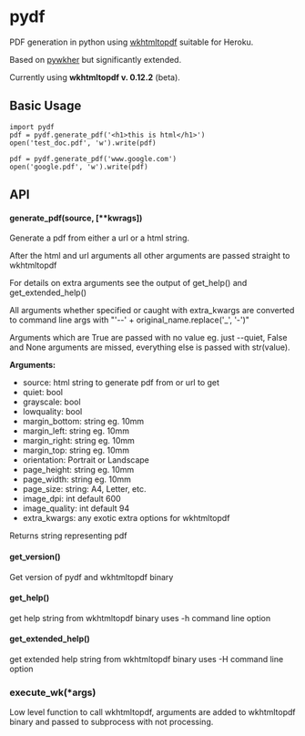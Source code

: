 pydf
====

PDF generation in python using [wkhtmltopdf](http://wkhtmltopdf.org/) suitable for Heroku.

Based on [pywkher](https://github.com/jwmayfield/pywkher) but significantly extended.

Currently using **wkhtmltopdf v. 0.12.2** (beta).

## Basic Usage

    import pydf
    pdf = pydf.generate_pdf('<h1>this is html</h1>')
    open('test_doc.pdf', 'w').write(pdf)

    pdf = pydf.generate_pdf('www.google.com')
    open('google.pdf', 'w').write(pdf)

## API

#### generate_pdf(source, [**kwrags])

Generate a pdf from either a url or a html string.

After the html and url arguments all other arguments are
passed straight to wkhtmltopdf

For details on extra arguments see the output of get_help()
and get_extended_help()

All arguments whether specified or caught with extra_kwargs are converted
to command line args with "'--' + original_name.replace('_', '-')"

Arguments which are True are passed with no value eg. just --quiet, False
and None arguments are missed, everything else is passed with str(value).

**Arguments:**

* source: html string to generate pdf from or url to get
* quiet: bool
* grayscale: bool
* lowquality: bool
* margin_bottom: string eg. 10mm
* margin_left: string eg. 10mm
* margin_right: string eg. 10mm
* margin_top: string eg. 10mm
* orientation: Portrait or Landscape
* page_height: string eg. 10mm
* page_width: string eg. 10mm
* page_size: string: A4, Letter, etc.
* image_dpi: int default 600
* image_quality: int default 94
* extra_kwargs: any exotic extra options for wkhtmltopdf

Returns string representing pdf

#### get_version()

Get version of pydf and wkhtmltopdf binary

#### get_help()

get help string from wkhtmltopdf binary
uses -h command line option

#### get_extended_help()

get extended help string from wkhtmltopdf binary
uses -H command line option

### execute_wk(*args)

Low level function to call wkhtmltopdf, arguments are added to wkhtmltopdf binary and passed to subprocess with not processing.
